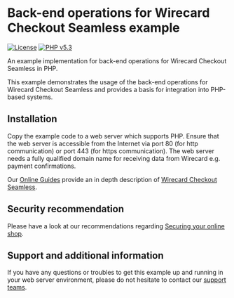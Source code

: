 # Back-end operations for Wirecard Checkout Seamless example

[![License](https://img.shields.io/badge/license-GPLv2-blue.svg)](https://raw.githubusercontent.com/wirecard/wcs-back-end-example-php/master/LICENSE)
[![PHP v5.3](https://img.shields.io/badge/php-v5.3-yellow.svg)](http://www.php.net)

An example implementation for back-end operations for Wirecard Checkout Seamless in PHP.

This example demonstrates the usage of the back-end operations for Wirecard Checkout Seamless and provides a basis for integration into PHP-based systems.


## Installation

Copy the example code to a web server which supports PHP. Ensure that the web server is accessible from the Internet via port 80 (for http communication) or port 443 (for https communication). The web server needs a fully qualified domain name for receiving data from Wirecard e.g. payment confirmations.

Our [Online Guides](https://guides.wirecard.at/ "Online Guides") provide an in depth description of [Wirecard Checkout Seamless](https://guides.wirecard.at/wcs:start "Wirecard Checkout Seamless").


## Security recommendation

Please have a look at our recommendations regarding [Securing your online shop](https://guides.wirecard.at/security:start "Securing your online shop").


## Support and additional information

If you have any questions or troubles to get this example up and running in your web server environment, please do not hesitate to contact our [support teams](https://guides.wirecard.at/support "support teams").


